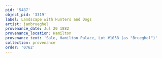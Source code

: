 ```yaml
---
pid: '5487'
object_pid: '3319'
label: Landscape with Hunters and Dogs
artist: janbrueghel
provenance_date: Jul 20 1882
provenance_location: Hamilton
provenance_text: 'Sale, Hamilton Palace, Lot #1058 (as "Brueghel")'
collection: provenance
order: '0762'
---
```

